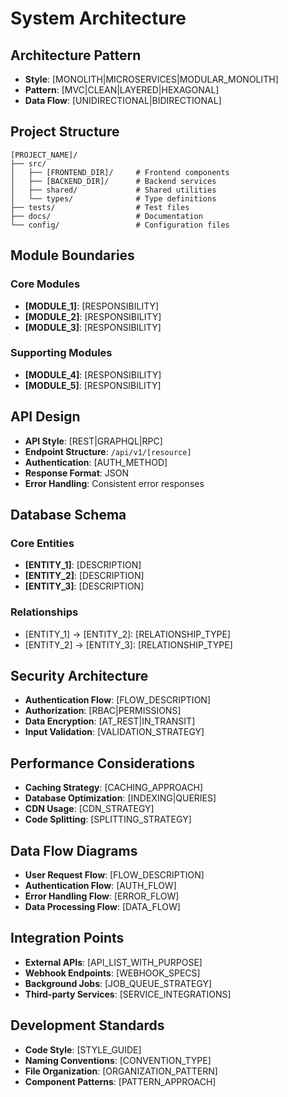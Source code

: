 # System Architecture

## Architecture Pattern
- **Style**: [MONOLITH|MICROSERVICES|MODULAR_MONOLITH]
- **Pattern**: [MVC|CLEAN|LAYERED|HEXAGONAL]
- **Data Flow**: [UNIDIRECTIONAL|BIDIRECTIONAL]

## Project Structure
```
[PROJECT_NAME]/
├── src/
│   ├── [FRONTEND_DIR]/     # Frontend components
│   ├── [BACKEND_DIR]/      # Backend services
│   ├── shared/             # Shared utilities
│   └── types/              # Type definitions
├── tests/                  # Test files
├── docs/                   # Documentation
└── config/                 # Configuration files
```

## Module Boundaries
### Core Modules
- **[MODULE_1]**: [RESPONSIBILITY]
- **[MODULE_2]**: [RESPONSIBILITY]
- **[MODULE_3]**: [RESPONSIBILITY]

### Supporting Modules
- **[MODULE_4]**: [RESPONSIBILITY]
- **[MODULE_5]**: [RESPONSIBILITY]

## API Design
- **API Style**: [REST|GRAPHQL|RPC]
- **Endpoint Structure**: `/api/v1/[resource]`
- **Authentication**: [AUTH_METHOD]
- **Response Format**: JSON
- **Error Handling**: Consistent error responses

## Database Schema
### Core Entities
- **[ENTITY_1]**: [DESCRIPTION]
- **[ENTITY_2]**: [DESCRIPTION]
- **[ENTITY_3]**: [DESCRIPTION]

### Relationships
- [ENTITY_1] → [ENTITY_2]: [RELATIONSHIP_TYPE]
- [ENTITY_2] → [ENTITY_3]: [RELATIONSHIP_TYPE]

## Security Architecture
- **Authentication Flow**: [FLOW_DESCRIPTION]
- **Authorization**: [RBAC|PERMISSIONS]
- **Data Encryption**: [AT_REST|IN_TRANSIT]
- **Input Validation**: [VALIDATION_STRATEGY]

## Performance Considerations
- **Caching Strategy**: [CACHING_APPROACH]
- **Database Optimization**: [INDEXING|QUERIES]
- **CDN Usage**: [CDN_STRATEGY]
- **Code Splitting**: [SPLITTING_STRATEGY]

## Data Flow Diagrams
- **User Request Flow**: [FLOW_DESCRIPTION]
- **Authentication Flow**: [AUTH_FLOW]
- **Error Handling Flow**: [ERROR_FLOW]
- **Data Processing Flow**: [DATA_FLOW]

## Integration Points
- **External APIs**: [API_LIST_WITH_PURPOSE]
- **Webhook Endpoints**: [WEBHOOK_SPECS]
- **Background Jobs**: [JOB_QUEUE_STRATEGY]
- **Third-party Services**: [SERVICE_INTEGRATIONS]

## Development Standards
- **Code Style**: [STYLE_GUIDE]
- **Naming Conventions**: [CONVENTION_TYPE]
- **File Organization**: [ORGANIZATION_PATTERN]
- **Component Patterns**: [PATTERN_APPROACH]